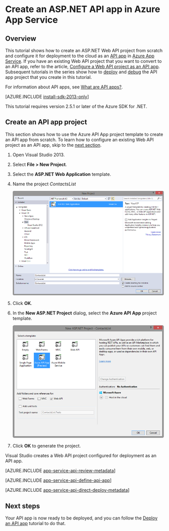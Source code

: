 <properties 
	pageTitle="Create an ASP.NET API app in Azure App Service " 
	description="Learn how to to create an ASP.NET API app in Azure App Service, using Visual Studio 2013 " 
	services="app-service\api" 
	documentationCenter=".net" 
	authors="bradygaster" 
	manager="wpickett" 
	editor="jimbe"/>

<tags 
	ms.service="app-service-api" 
	ms.workload="web" 
	ms.tgt_pltfrm="dotnet" 
	ms.devlang="na" 
	ms.topic="article" 
	ms.date="02/19/2015" 
	ms.author="bradyg;tarcher"/>

# Create an ASP.NET API app in Azure App Service

## Overview

This tutorial shows how to create an ASP.NET Web API project from scratch and configure it for deployment to the cloud as an [API app](app-service-api-apps-why-best-platform.md) in [Azure App Service](app-service-value-prop-what-is.md). If you have an existing Web API project that you want to convert to an API app, refer to the article, [Configure a Web API project as an API app](./app-service-dotnet-create-api-app-visual-studio). Subsequent tutorials in the series show how to [deploy](app-service-dotnet-deploy-api-app.md) and [debug](app-service-dotnet-remotely-debug-api-app.md) the API app project that you create in this tutorial.

For information about API apps, see [What are API apps?](app-service-api-apps-why-best-platform.md).

[AZURE.INCLUDE [install-sdk-2013-only](../includes/install-sdk-2013-only.md)]

This tutorial requires version 2.5.1 or later of the Azure SDK for .NET.

## Create an API app project 

This section shows how to use the Azure API App project template to create an API app from scratch. To learn how to configure an existing Web API project as an API app, skip to the [next section](#configure-a-web-api-project-as-an-api-app).

1. Open Visual Studio 2013.

2. Select **File > New Project**. 

3. Select the **ASP.NET Web Application** template.  

4. Name the project *ContactsList*

	![](./media/app-service-dotnet-create-api-app/01-filenew-v3.png)

5. Click **OK**.

6. In the **New ASP.NET Project** dialog, select the **Azure API App** project template.

	![](./media/app-service-dotnet-create-api-app/02-api-app-template-v3.png)

7. Click **OK** to generate the project.

Visual Studio creates a Web API project configured for deployment as an API app.

[AZURE.INCLUDE [app-service-api-review-metadata](../includes/app-service-api-review-metadata.md)]

[AZURE.INCLUDE [app-service-api-define-api-app](../includes/app-service-api-define-api-app.md)]

[AZURE.INCLUDE [app-service-api-direct-deploy-metadata](../includes/app-service-api-direct-deploy-metadata.md)]

## Next steps

Your API app is now ready to be deployed, and you can follow the [Deploy an API app](app-service-dotnet-deploy-api-app.md) tutorial to do that.
